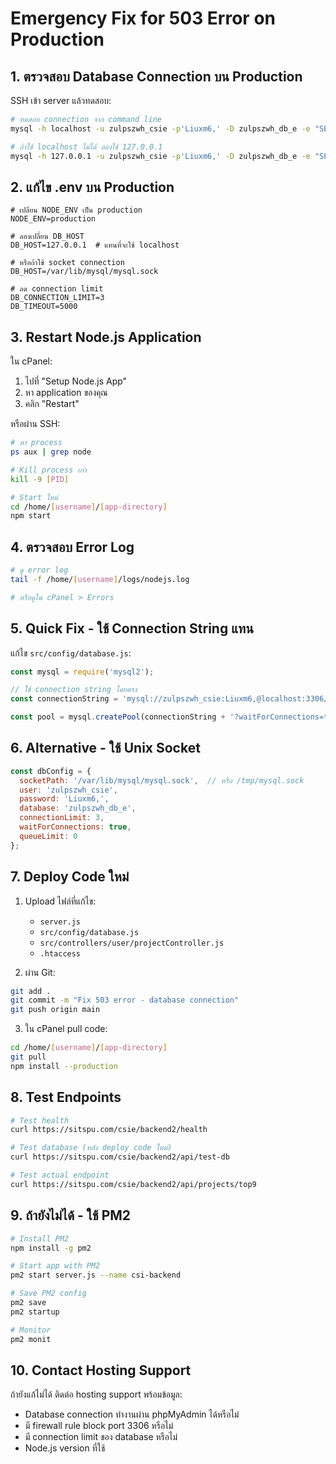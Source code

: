 # Emergency Fix for 503 Error on Production

## 1. ตรวจสอบ Database Connection บน Production

SSH เข้า server แล้วทดสอบ:

```bash
# ทดสอบ connection จาก command line
mysql -h localhost -u zulpszwh_csie -p'Liuxm6,' -D zulpszwh_db_e -e "SELECT 1"

# ถ้าใช้ localhost ไม่ได้ ลองใช้ 127.0.0.1
mysql -h 127.0.0.1 -u zulpszwh_csie -p'Liuxm6,' -D zulpszwh_db_e -e "SELECT 1"
```

## 2. แก้ไข .env บน Production

```env
# เปลี่ยน NODE_ENV เป็น production
NODE_ENV=production

# ลองเปลี่ยน DB_HOST
DB_HOST=127.0.0.1  # แทนที่จะใช้ localhost

# หรือถ้าใช้ socket connection
DB_HOST=/var/lib/mysql/mysql.sock

# ลด connection limit
DB_CONNECTION_LIMIT=3
DB_TIMEOUT=5000
```

## 3. Restart Node.js Application

ใน cPanel:
1. ไปที่ "Setup Node.js App"
2. หา application ของคุณ
3. คลิก "Restart"

หรือผ่าน SSH:
```bash
# หา process
ps aux | grep node

# Kill process เก่า
kill -9 [PID]

# Start ใหม่
cd /home/[username]/[app-directory]
npm start
```

## 4. ตรวจสอบ Error Log

```bash
# ดู error log
tail -f /home/[username]/logs/nodejs.log

# หรือดูใน cPanel > Errors
```

## 5. Quick Fix - ใช้ Connection String แทน

แก้ไข `src/config/database.js`:

```javascript
const mysql = require('mysql2');

// ใช้ connection string โดยตรง
const connectionString = 'mysql://zulpszwh_csie:Liuxm6,@localhost:3306/zulpszwh_db_e';

const pool = mysql.createPool(connectionString + '?waitForConnections=true&connectionLimit=3&queueLimit=0');
```

## 6. Alternative - ใช้ Unix Socket

```javascript
const dbConfig = {
  socketPath: '/var/lib/mysql/mysql.sock',  // หรือ /tmp/mysql.sock
  user: 'zulpszwh_csie',
  password: 'Liuxm6,',
  database: 'zulpszwh_db_e',
  connectionLimit: 3,
  waitForConnections: true,
  queueLimit: 0
};
```

## 7. Deploy Code ใหม่

1. Upload ไฟล์ที่แก้ไข:
   - `server.js`
   - `src/config/database.js`
   - `src/controllers/user/projectController.js`
   - `.htaccess`

2. ผ่าน Git:
```bash
git add .
git commit -m "Fix 503 error - database connection"
git push origin main
```

3. ใน cPanel pull code:
```bash
cd /home/[username]/[app-directory]
git pull
npm install --production
```

## 8. Test Endpoints

```bash
# Test health
curl https://sitspu.com/csie/backend2/health

# Test database (หลัง deploy code ใหม่)
curl https://sitspu.com/csie/backend2/api/test-db

# Test actual endpoint
curl https://sitspu.com/csie/backend2/api/projects/top9
```

## 9. ถ้ายังไม่ได้ - ใช้ PM2

```bash
# Install PM2
npm install -g pm2

# Start app with PM2
pm2 start server.js --name csi-backend

# Save PM2 config
pm2 save
pm2 startup

# Monitor
pm2 monit
```

## 10. Contact Hosting Support

ถ้ายังแก้ไม่ได้ ติดต่อ hosting support พร้อมข้อมูล:
- Database connection ทำงานผ่าน phpMyAdmin ได้หรือไม่
- มี firewall rule block port 3306 หรือไม่
- มี connection limit ของ database หรือไม่
- Node.js version ที่ใช้